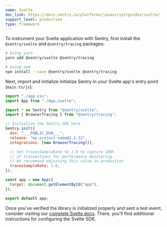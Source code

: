 ```yaml
---
name: Svelte
doc_link: https://docs.sentry.io/platforms/javascript/guides/svelte/
support_level: production
type: framework
---
```


To instrument your Svelte application with Sentry, first install the `@sentry/svelte` and `@sentry/tracing` packages:

```bash
# Using yarn
yarn add @sentry/svelte @sentry/tracing

# Using npm
npm install --save @sentry/svelte @sentry/tracing
```

Next, import and initialize initialize Sentry in your Svelte app's entry point (`main.ts/js`):

```javascript
import "./app.css";
import App from "./App.svelte";

import * as Sentry from "@sentry/svelte";
import { BrowserTracing } from "@sentry/tracing";

// Initialize the Sentry SDK here
Sentry.init({
  dsn: "___PUBLIC_DSN___",
  release: "my-project-name@2.3.12",
  integrations: [new BrowserTracing()],

  // Set tracesSampleRate to 1.0 to capture 100%
  // of transactions for performance monitoring.
  // We recommend adjusting this value in production
  tracesSampleRate: 1.0,
});

const app = new App({
  target: document.getElementById("app"),
});

export default app;
```

Once you've verified the library is initialized properly and sent a test event, consider visiting our [complete Svelte docs](https://docs.sentry.io/platforms/javascript/guides/svelte/). There, you'll find additional instructions for configuring the Svelte SDK.
